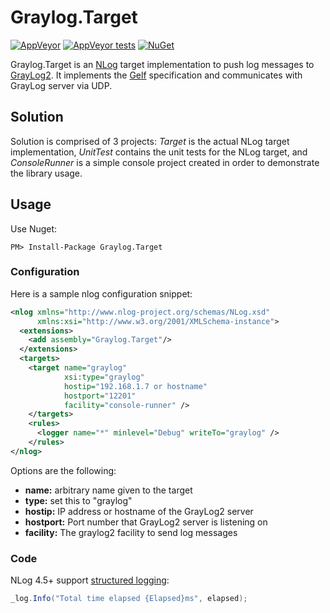 # Graylog.Target

[![AppVeyor](https://img.shields.io/appveyor/ci/skurdiukov/graylog-target/master.svg)](https://ci.appveyor.com/project/skurdiukov/graylog-target) [![AppVeyor tests](https://img.shields.io/appveyor/tests/skurdiukov/graylog-target/master.svg)](https://ci.appveyor.com/project/skurdiukov/graylog-target) [![NuGet](https://img.shields.io/nuget/v/Graylog.Target.svg)](https://www.nuget.org/packages/Graylog.Target/)

Graylog.Target is an [NLog] target implementation to push log messages to [GrayLog2]. It implements the [Gelf] specification and communicates with GrayLog server via UDP.

## Solution

Solution is comprised of 3 projects: *Target* is the actual NLog target implementation, *UnitTest* contains the unit tests for the NLog target, and *ConsoleRunner* is a simple console project created in order to demonstrate the library usage.

## Usage

Use Nuget:

```shell
PM> Install-Package Graylog.Target
```

### Configuration

Here is a sample nlog configuration snippet:

```xml
<nlog xmlns="http://www.nlog-project.org/schemas/NLog.xsd"
      xmlns:xsi="http://www.w3.org/2001/XMLSchema-instance">
  <extensions>
    <add assembly="Graylog.Target"/>
  </extensions>
  <targets>
    <target name="graylog"
            xsi:type="graylog"
            hostip="192.168.1.7 or hostname"
            hostport="12201"
            facility="console-runner" />
    </targets>
    <rules>
      <logger name="*" minlevel="Debug" writeTo="graylog" />
    </rules>
</nlog>
```

Options are the following:

* __name:__ arbitrary name given to the target
* __type:__ set this to "graylog"
* __hostip:__ IP address or hostname of the GrayLog2 server
* __hostport:__ Port number that GrayLog2 server is listening on
* __facility:__ The graylog2 facility to send log messages

### Code

NLog 4.5+ support [structured logging](https://github.com/nlog/nlog/wiki/How-to-use-structured-logging):

```csharp
_log.Info("Total time elapsed {Elapsed}ms", elapsed);
```

[NLog]: http://nlog-project.org/
[GrayLog2]: https://www.graylog.org/
[Gelf]: http://docs.graylog.org/en/stable/pages/gelf.html
